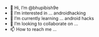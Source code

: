 - 👋 Hi, I’m @bhupibish9e
- 👀 I’m interested in ... androidhacking
- 🌱 I’m currently learning ... android hacks 
- 💞️ I’m looking to collaborate on ... 
- 📫 How to reach me ...

<!---
bhupibish9e/bhupibish9e is a ✨ special ✨ repository because its `README.md` (this file) appears on your GitHub profile.
You can click the Preview link to take a look at your changes.
--->
